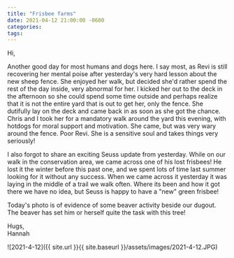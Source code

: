 ```yaml
---
title: "Frisbee farms"
date: 2021-04-12 21:00:00 -0600
categories:
tags:
---
```


Hi,

Another good day for most humans and dogs here. I say most, as Revi is still recovering her mental poise after yesterday's very hard lesson about the new sheep fence. She enjoyed her walk, but decided she'd rather spend the rest of the day inside, very abnormal for her. I kicked her out to the deck in the afternoon so she could spend some time outside and perhaps realize that it is not the entire yard that is out to get her, only the fence. She dutifully lay on the deck and came back in as soon as she got the chance. Chris and I took her for a mandatory walk around the yard this evening, with hotdogs for moral support and motivation. She came, but was very wary around the fence. Poor Revi. She is a sensitive soul and takes things very seriously!

I also forgot to share an exciting Seuss update from yesterday. While on our walk in the conservation area, we came across one of his lost frisbees! He lost it the winter before this past one, and we spent lots of time last summer looking for it without any success. When we came across it yesterday it was laying in the middle of a trail we walk often. Where its been and how it got there we have no idea, but Seuss is happy to have a "new" green frisbee!

Today's photo is of evidence of some beaver activity beside our dugout. The beaver has set him or herself quite the task with this tree!

Hugs,<br />
Hannah

![2021-4-12]({{ site.url }}{{ site.baseurl }}/assets/images/2021-4-12.JPG)